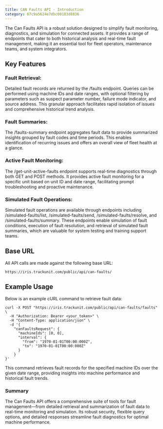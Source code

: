 ```yaml
---
title: CAN Faults API - Introduction 
category: 67c9a5624e7dbc00103d8836
---
```


The Can Faults API is a robust solution designed to simplify fault monitoring, diagnostics, and simulation for connected assets. It provides a range of endpoints that cater to both historical analysis and real-time fault management, making it an essential tool for fleet operators, maintenance teams, and system integrators.

## Key Features

### Fault Retrieval:

Detailed fault records are returned by the /faults endpoint. Queries can be performed using machine IDs and date ranges, with optional filtering by parameters such as suspect parameter number, failure mode indicator, and source address. This granular approach facilitates rapid isolation of issues and comprehensive historical trend analysis.

### Fault Summaries:

The /faults-summary endpoint aggregates fault data to provide summarized insights grouped by fault codes and time periods. This enables identification of recurring issues and offers an overall view of fleet health at a glance.

### Active Fault Monitoring:

The /get-unit-active-faults endpoint supports real-time diagnostics through both GET and POST methods. It provides active fault monitoring for a specific unit based on unit ID and date range, facilitating prompt troubleshooting and proactive maintenance.

### Simulated Fault Operations:

Simulated fault operations are available through endpoints including /simulated-faults/list, /simulated-faults/send, /simulated-faults/resolve, and /simulated-faults/summary. These endpoints enable simulation of fault conditions, execution of fault resolution, and retrieval of simulated fault summaries, which are valuable for system testing and training support teams.

## Base URL

All API calls are made against the following base URL: 

`https://iris.trackunit.com/public/api/can-faults/`

## Example Usage

Below is an example cURL command to retrieve fault data:

```curl
curl -X POST "https://iris.trackunit.com/public/api/can-faults/faults" \
  -H "Authorization: Bearer <your_token>" \
  -H "Content-Type: application/json" \
  -d '{
    "canFaultsRequest": {
      "machineIds": [0, 0],
      "interval": {
        "from": "1970-01-01T00:00:000Z",
        "to": "1970-01-01T00:00:000Z"
      }
    }
}'
```

This command retrieves fault records for the specified machine IDs over the given date range, providing insights into machine performance and historical fault trends.

### Summary

The Can Faults API offers a comprehensive suite of tools for fault management—from detailed retrieval and summarization of fault data to real-time monitoring and simulation. Its robust security, flexible query options, and detailed responses streamline fault diagnostics for optimal machine performance.